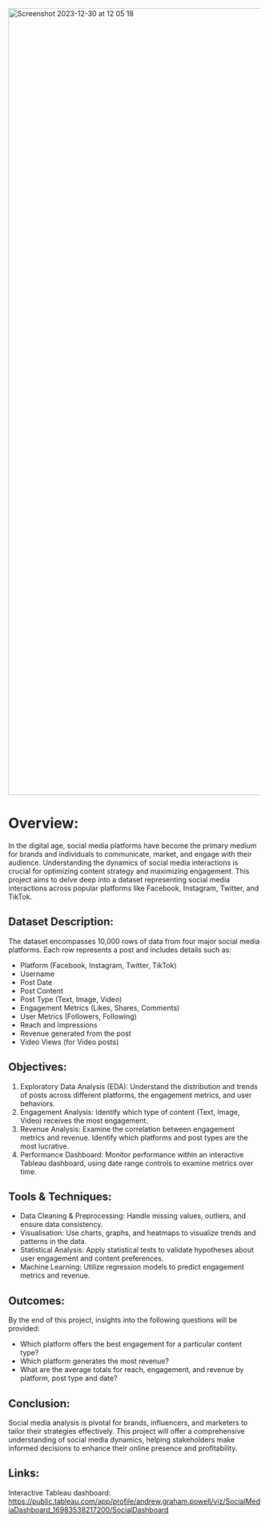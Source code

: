 
<img width="1571" alt="Screenshot 2023-12-30 at 12 05 18" src="https://github.com/andrewgrahampowell/social-performance-dashboard-sql/assets/98211756/4727afcb-a7ba-41b9-9c69-398aff75015e">

# Overview:

In the digital age, social media platforms have become the primary medium for brands and individuals to communicate, market, and engage with their audience. Understanding the dynamics of social media interactions is crucial for optimizing content strategy and maximizing engagement. This project aims to delve deep into a dataset representing social media interactions across popular platforms like Facebook, Instagram, Twitter, and TikTok.

 

## Dataset Description:

The dataset encompasses 10,000 rows of data from four major social media platforms. Each row represents a post and includes details such as:
- Platform (Facebook, Instagram, Twitter, TikTok)
- Username
- Post Date
- Post Content
- Post Type (Text, Image, Video)
- Engagement Metrics (Likes, Shares, Comments)
- User Metrics (Followers, Following)
- Reach and Impressions
- Revenue generated from the post
- Video Views (for Video posts)

 

## Objectives:

1. Exploratory Data Analysis (EDA): Understand the distribution and trends of posts across different platforms, the engagement metrics, and user behaviors.
2. Engagement Analysis: Identify which type of content (Text, Image, Video) receives the most engagement.
3. Revenue Analysis: Examine the correlation between engagement metrics and revenue. Identify which platforms and post types are the most lucrative.
4. Performance Dashboard: Monitor performance within an interactive Tableau dashboard, using date range controls to examine metrics over time.

 

## Tools & Techniques:

- Data Cleaning & Preprocessing: Handle missing values, outliers, and ensure data consistency.
- Visualisation: Use charts, graphs, and heatmaps to visualize trends and patterns in the data.
- Statistical Analysis: Apply statistical tests to validate hypotheses about user engagement and content preferences.
- Machine Learning: Utilize regression models to predict engagement metrics and revenue.

 

## Outcomes:

By the end of this project, insights into the following questions will be provided:
- Which platform offers the best engagement for a particular content type?
- Which platform generates the most revenue?
- What are the average totals for reach, engagement, and revenue by platform, post type and date?

 

## Conclusion: 

Social media analysis is pivotal for brands, influencers, and marketers to tailor their strategies effectively. This project will offer a comprehensive understanding of social media dynamics, helping stakeholders make informed decisions to enhance their online presence and profitability.

## Links:

Interactive Tableau dashboard: https://public.tableau.com/app/profile/andrew.graham.powell/viz/SocialMediaDashboard_16983538217200/SocialDashboard
